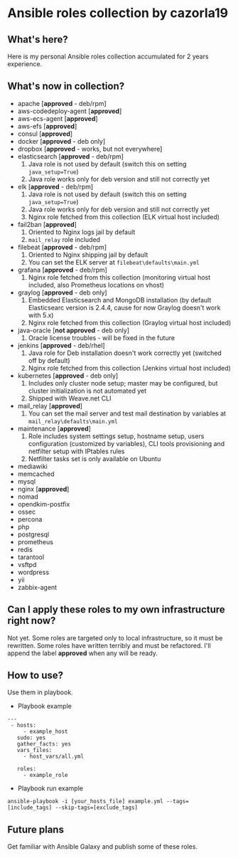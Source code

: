 # Ansible roles collection by cazorla19

## What's here?

Here is my personal Ansible roles collection accumulated for 2 years experience.

## What's now in collection?

* apache [**approved** - deb/rpm]
* aws-codedeploy-agent [**approved**]
* aws-ecs-agent [**approved**]
* aws-efs [**approved**]
* consul [**approved**]
* docker [**approved** - deb only]
* dropbox [**approved** - works, but not everywhere]
* elasticsearch [**approved** - deb/rpm]
  1. Java role is not used by default (switch this on setting `java_setup=True`)
  2. Java role works only for deb version and still not correctly yet
* elk [**approved** - deb/rpm]
  1. Java role is not used by default (switch this on setting `java_setup=True`)
  2. Java role works only for deb version and still not correctly yet
  3. Nginx role fetched from this collection (ELK virtual host included)
* fail2ban [**approved**]
  1. Oriented to Nginx logs jail by default
  2. `mail_relay` role included
* filebeat [**approved** - deb/rpm]
  1. Oriented to Nginx shipping jail by default
  2. You can set the ELK server at `filebeat\defaults\main.yml`
* grafana [**approved** - deb/rpm]
  1. Nginx role fetched from this collection (monitoring virtual host included, also Prometheus locations on vhost)
* graylog [**approved** - deb only]
  1. Embedded Elasticsearch and MongoDB installation (by default Elasticsearc version is 2.4.4, cause for now Graylog doesn't work with 5.x)
  2. Nginx role fetched from this collection (Graylog virtual host included)
* java-oracle [**not approved** - deb only]
  1. Oracle license troubles - will be fixed in the future
* jenkins [**approved** - deb/rhel]
  1. Java role for Deb installation doesn't work correctly yet (switched off by default)
  2. Nginx role fetched from this collection (Jenkins virtual host included)
* kubernetes [**approved** - deb only]
  1. Includes only cluster node setup; master may be configured, but cluster initialization is not automated yet
  2. Shipped with Weave.net CLI
* mail_relay [**approved**]
  1. You can set the mail server and test mail destination by variables at `mail_relay\defaults\main.yml`
* maintenance [**approved**]
  1. Role includes system settings setup, hostname setup, users configuration (customized by variables), CLI tools provisioning and netfilter setup with IPtables rules
  2. Netfilter tasks set is only available on Ubuntu
* mediawiki
* memcached
* mysql
* nginx [**approved**]
* nomad
* opendkim-postfix
* ossec
* percona
* php
* postgresql
* prometheus
* redis
* tarantool
* vsftpd
* wordpress
* yii
* zabbix-agent

## Can I apply these roles to my own infrastructure right now?

Not yet. Some roles are targeted only to local infrastructure, so it must be rewritten. Some roles have written terribly and must be refactored. I'll append the label **approved** when any will be ready.

## How to use?

Use them in playbook.

* Playbook example

```
---
 - hosts:
     - example_host
   sudo: yes
   gather_facts: yes
   vars_files:
     - host_vars/all.yml

   roles:
     - example_role
```

* Playbook run example

```
ansible-playbook -i [your_hosts_file] example.yml --tags=[include_tags] --skip-tags=[exclude_tags]
```

## Future plans

Get familiar with Ansible Galaxy and publish some of these roles.
